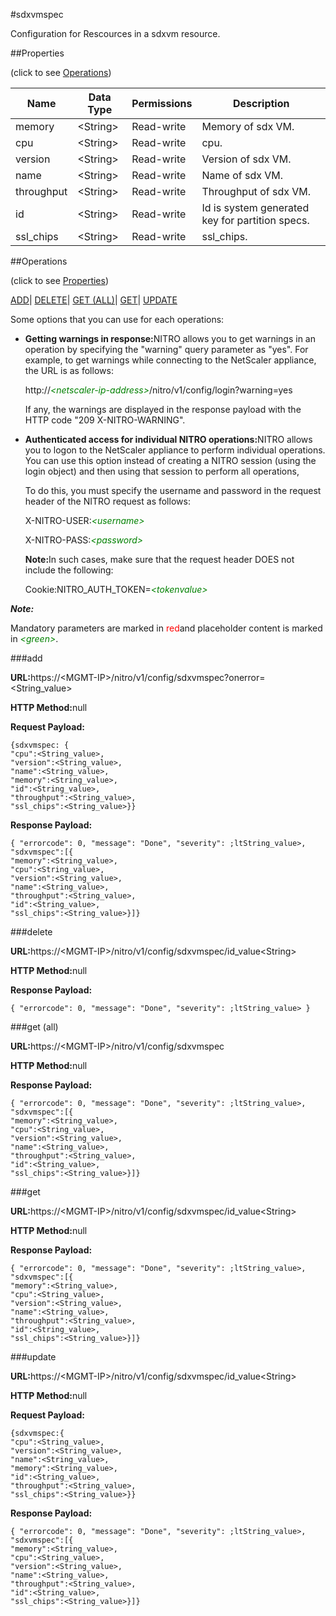 #sdxvmspec

Configuration for Rescources in a sdxvm resource.


##Properties 
<span>(click to see [Operations](#opera))</span>


<table><thead><tr><th>Name</th><th>Data Type</th><th>Permissions</th><th>Description</th></tr></thead><tbody><tr><td>memory</td><td>&lt;String></td><td>Read-write</td><td>Memory of sdx VM.</td></tr><tr><td>cpu</td><td>&lt;String></td><td>Read-write</td><td>cpu.</td></tr><tr><td>version</td><td>&lt;String></td><td>Read-write</td><td>Version of sdx VM.</td></tr><tr><td>name</td><td>&lt;String></td><td>Read-write</td><td>Name of sdx VM.</td></tr><tr><td>throughput</td><td>&lt;String></td><td>Read-write</td><td>Throughput of sdx VM.</td></tr><tr><td>id</td><td>&lt;String></td><td>Read-write</td><td>Id is system generated key for partition specs.</td></tr><tr><td>ssl_chips</td><td>&lt;String></td><td>Read-write</td><td>ssl_chips.</td></tr></tbody></table>
##Operations 
<span>(click to see [Properties](#prope))</span>


[ADD]()| [DELETE](#d)| [GET (ALL)](#get-)| [GET]()| [UPDATE](#u)


Some options that you can use for each operations:
<ul><li><p><b>Getting warnings in response:</b>NITRO allows you to get warnings in an operation by specifying the "warning" query parameter as "yes". For example, to get warnings while connecting to the NetScaler appliance, the URL is as follows:</p><p>http://<span style="color:green;font-style:italic;">&lt;netscaler-ip-address&gt;</span>/nitro/v1/config/login?warning=yes</p><p>If any, the warnings are displayed in the response payload with the HTTP code "209 X-NITRO-WARNING".</p></li><li><p><b>Authenticated access for individual NITRO operations:</b>NITRO allows you to logon to the NetScaler appliance to perform individual operations. You can use this option instead of creating a NITRO session (using the login object) and then using that session to perform all operations,</p><p>To do this, you must specify the username and password in the request header of the NITRO request as follows:</p><p>X-NITRO-USER:<span style="color:green;font-style:italic;">&lt;username&gt;</span></p><p>X-NITRO-PASS:<span style="color:green;font-style:italic;">&lt;password&gt;</span></p><p><b>Note:</b>In such cases, make sure that the request header DOES not include the following:</p><p>Cookie:NITRO_AUTH_TOKEN=<span style="color:green;font-style:italic;">&lt;tokenvalue&gt;</span></p></li></ul>



***Note:*** 
Mandatory parameters are marked in <span style="color:#FF0000;">red</span>and placeholder content is marked in <span style="color:green;font-style:italic">&lt;green&gt;</span>.

###add



<b>URL:</b>https://&lt;MGMT-IP&gt;/nitro/v1/config/sdxvmspec?onerror=&lt;String_value&gt;
<b>HTTP Method:</b>null
<b>Request Payload: </b>```{sdxvmspec: {"cpu":<String_value>,"version":<String_value>,"name":<String_value>,"memory":<String_value>,"id":<String_value>,"throughput":<String_value>,"ssl_chips":<String_value>}}```
<b>Response Payload: </b>```{ "errorcode": 0, "message": "Done", "severity": ;ltString_value>, "sdxvmspec":[{"memory":<String_value>,"cpu":<String_value>,"version":<String_value>,"name":<String_value>,"throughput":<String_value>,"id":<String_value>,"ssl_chips":<String_value>}]}```



###delete



<b>URL:</b>https://&lt;MGMT-IP&gt;/nitro/v1/config/sdxvmspec/id_value&lt;String&gt;
<b>HTTP Method:</b>null
<b>Response Payload: </b>```{ "errorcode": 0, "message": "Done", "severity": ;ltString_value> }```



###get (all)



<b>URL:</b>https://&lt;MGMT-IP&gt;/nitro/v1/config/sdxvmspec
<b>HTTP Method:</b>null
<b>Response Payload: </b>```{ "errorcode": 0, "message": "Done", "severity": ;ltString_value>, "sdxvmspec":[{"memory":<String_value>,"cpu":<String_value>,"version":<String_value>,"name":<String_value>,"throughput":<String_value>,"id":<String_value>,"ssl_chips":<String_value>}]}```



###get



<b>URL:</b>https://&lt;MGMT-IP&gt;/nitro/v1/config/sdxvmspec/id_value&lt;String&gt;
<b>HTTP Method:</b>null
<b>Response Payload: </b>```{ "errorcode": 0, "message": "Done", "severity": ;ltString_value>, "sdxvmspec":[{"memory":<String_value>,"cpu":<String_value>,"version":<String_value>,"name":<String_value>,"throughput":<String_value>,"id":<String_value>,"ssl_chips":<String_value>}]}```



###update



<b>URL:</b>https://&lt;MGMT-IP&gt;/nitro/v1/config/sdxvmspec/id_value&lt;String&gt;
<b>HTTP Method:</b>null
<b>Request Payload: </b>```{sdxvmspec:{"cpu":<String_value>,"version":<String_value>,"name":<String_value>,"memory":<String_value>,"id":<String_value>,"throughput":<String_value>,"ssl_chips":<String_value>}}```
<b>Response Payload: </b>```{ "errorcode": 0, "message": "Done", "severity": ;ltString_value>, "sdxvmspec":[{"memory":<String_value>,"cpu":<String_value>,"version":<String_value>,"name":<String_value>,"throughput":<String_value>,"id":<String_value>,"ssl_chips":<String_value>}]}```




